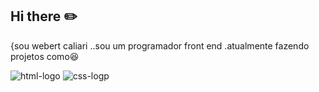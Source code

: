 ## Hi there :pencil2:


{sou webert caliari ..sou um programador front end .atualmente fazendo projetos como😆

<img src="https://img.shields.io/badge/HTML5-E34F26.svg?style=for-the-badge&logo=HTML5&logoColor=white" alt="html-logo"/>
<img src="https://img.shields.io/badge/CSS-663399.svg?style=for-the-badge&logo=CSS&logoColor=white" alt="css-logp"/>
<a href="https://www.instagram.com/?__pwa=1">
<img
